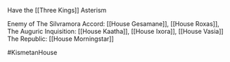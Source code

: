 Have the [[Three Kings]] Asterism

Enemy of The Silvramora Accord: [[House Gesamane]], [[House Roxas]],
The Auguric Inquisition: [[House Kaatha]], [[House Ixora]], [[House Vasia]]
The Republic: [[House Morningstar]]

#KismetanHouse 
